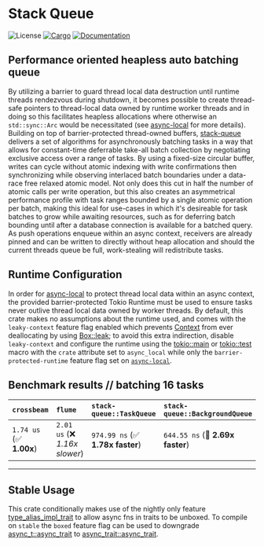 # Stack Queue
![License](https://img.shields.io/badge/license-MIT-green.svg)
[![Cargo](https://img.shields.io/crates/v/stack-queue.svg)](https://crates.io/crates/stack-queue)
[![Documentation](https://docs.rs/stack-queue/badge.svg)](https://docs.rs/stack-queue)

## Performance oriented heapless auto batching queue

By utilizing a barrier to guard thread local data destruction until runtime threads rendezvous during shutdown, it becomes possible to create thread-safe pointers to thread-local data owned by runtime worker threads and in doing so this facilitates heapless allocations where otherwise an `std::sync::Arc` would be necessitated (see [async-local](https://crates.io/crates/async-local) for more details). Building on top of barrier-protected thread-owned buffers, [stack-queue](https://crates.io/crates/stack-queue) delivers a set of algorithms for asynchronously batching tasks in a way that allows for constant-time deferrable take-all batch collection by negotiating exclusive access over a range of tasks. By using a fixed-size circular buffer, writes can cycle without atomic indexing with write confirmations then synchronizing while observing interlaced batch boundaries under a data-race free relaxed atomic model. Not only does this cut in half the number of atomic calls per write operation, but this also creates an asymmetrical performance profile with task ranges bounded by a single atomic operation per batch, making this ideal for use-cases in which it's desireable for task batches to grow while awaiting resources, such as for deferring batch bounding until after a database connection is available for a batched query. As push operations enqueue within an async context, receivers are already pinned and can be written to directly without heap allocation and should the current threads queue be full, work-stealing will redistribute tasks.

## Runtime Configuration

In order for [async-local](https://docs.rs/async-local) to protect thread local data within an async context, the provided barrier-protected Tokio Runtime must be used to ensure tasks never outlive thread local data owned by worker threads. By default, this crate makes no assumptions about the runtime used, and comes with the `leaky-context` feature flag enabled which prevents [Context<T>](https://docs.rs/async-local/latest/async_local/struct.Context.html) from ever deallocating by using [Box::leak](https://doc.rust-lang.org/std/boxed/struct.Box.html#method.leak); to avoid this extra indirection, disable `leaky-context` and configure the runtime using the [tokio::main](https://docs.rs/tokio/latest/tokio/attr.main.html) or [tokio::test](https://docs.rs/tokio/latest/tokio/attr.test.html) macro with the `crate` attribute set to `async_local` while only the `barrier-protected-runtime` feature flag set on [`async-local`](https://docs.rs/async-local).

## Benchmark results // batching 16 tasks

| `crossbeam`             | `flume`                        | `stack-queue::TaskQueue`          | `stack-queue::BackgroundQueue`          | `tokio::mpsc`                   |
|:------------------------|:-------------------------------|:----------------------------------|:----------------------------------------|:------------------------------- |
| `1.74 us` (✅ **1.00x**) | `2.01 us` (❌ *1.16x slower*)   | `974.99 ns` (✅ **1.78x faster**)  | `644.55 ns` (🚀 **2.69x faster**)        | `1.96 us` (❌ *1.13x slower*)    |

---

## Stable Usage

This crate conditionally makes use of the nightly only feature [type_alias_impl_trait](https://rust-lang.github.io/rfcs/2515-type_alias_impl_trait.html) to allow async fns in traits to be unboxed. To compile on `stable` the `boxed` feature flag can be used to downgrade [async_t::async_trait](https://docs.rs/async_t/latest/async_t/attr.async_trait.html) to [async_trait::async_trait](https://docs.rs/async-trait/latest/async_trait).

